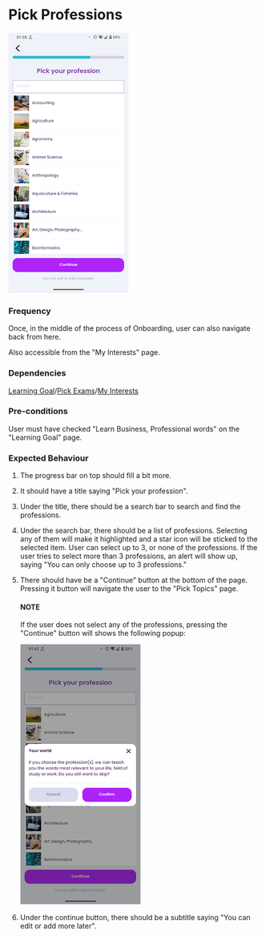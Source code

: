 # Pick Professions

![PickProfessions](../_media/Onboarding/PickProfessions.png)

### Frequency

Once, in the middle of the process of Onboarding, user can also navigate back from here.

Also accessible from the "My Interests" page.

### Dependencies

[Learning Goal](docs/onboarding/LearningGoal.md)/[Pick Exams](docs/onboarding/PickExams.md)/[My Interests](docs/discover/MyInterests.md)

### Pre-conditions

User must have checked "Learn Business, Professional words" on the "Learning Goal" page. 

### Expected Behaviour

1. The progress bar on top should fill a bit more.

2. It should have a title saying "Pick your profession".

3. Under the title, there should be a search bar to search and find the professions.

4. Under the search bar, there should be a list of professions. Selecting any of them will make it highlighted and a star icon will be sticked to the selected item. User can select up to 3, or none of the professions. If the user tries to select more than 3 professions, an alert will show up, saying "You can only choose up to 3 professions."

5. There should have be a "Continue" button at the bottom of the page. Pressing it button will navigate the user to the "Pick Topics" page.
   #### NOTE
   If the user does not select any of the professions, pressing the "Continue" button will shows the following popup:
   
   ![PickProfessionsWarning](../_media/Onboarding/PickProfessionsWarning.png)

6. Under the continue button, there should be a subtitle saying "You can edit or add more later".